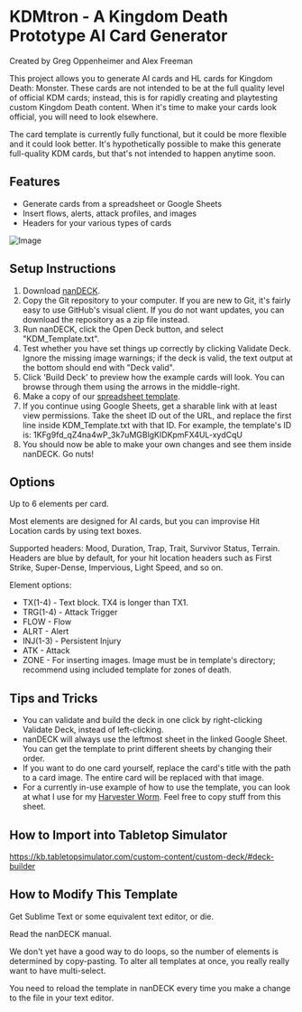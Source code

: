 # KDMtron - A Kingdom Death Prototype AI Card Generator

Created by Greg Oppenheimer and Alex Freeman

This project allows you to generate AI cards and HL cards for Kingdom Death: Monster. 
These cards are not intended to be at the full quality level of official KDM cards; instead, this is for rapidly 
creating and playtesting custom Kingdom Death content. When it's time to make your cards look official, you will
need to look elsewhere. 

The card template is currently fully functional, but it could be more flexible and it could look better. 
It's hypothetically possible to make this generate full-quality KDM cards, but that's not intended to happen anytime
soon. 

## Features
 * Generate cards from a spreadsheet or Google Sheets
 * Insert flows, alerts, attack profiles, and images
 * Headers for your various types of cards
 
![Image](https://media.discordapp.net/attachments/608857593120555008/628100734784765953/KDM_Template_11.png 
"Example card output")

## Setup Instructions
 1. Download [nanDECK](http://www.nand.it/nandeck/). 
 2. Copy the Git repository to your computer. If you are new to Git, it's fairly easy to use GitHub's visual client.
If you do not want updates, you can download the repository as a zip file instead. 
 3. Run nanDECK, click the Open Deck button, and select "KDM_Template.txt". 
 4. Test whether you have set things up correctly by clicking Validate Deck. Ignore the missing image warnings; if the deck is valid, the text output at the bottom should end with "Deck valid". 
 5. Click 'Build Deck' to preview how the example cards will look. You can browse through them using the arrows in the middle-right. 
 6. Make a copy of our [spreadsheet template](https://docs.google.com/spreadsheets/d/1KFg9fd_qZ4na4wP_3k7uMGBlgKIDKpmFX4UL-xydCqU/edit?usp=sharing). 
 7. If you continue using Google Sheets, get a sharable link with at least view permissions. Take the sheet ID out of the URL, and replace the first line inside KDM_Template.txt with that ID. For example, the template's ID is: 1KFg9fd_qZ4na4wP_3k7uMGBlgKIDKpmFX4UL-xydCqU
 8. You should now be able to make your own changes and see them inside nanDECK. Go nuts!

## Options
Up to 6 elements per card. 

Most elements are designed for AI cards, but you can improvise Hit Location cards by using text boxes. 

Supported headers: Mood, Duration, Trap, Trait, Survivor Status, Terrain. Headers are blue by default, for your hit location
headers such as First Strike, Super-Dense, Impervious, Light Speed, and so on. 

Element options: 
* TX(1-4) - Text block. TX4 is longer than TX1. 
* TRG(1-4) - Attack Trigger
* FLOW - Flow
* ALRT - Alert
* INJ(1-3) - Persistent Injury
* ATK - Attack
* ZONE - For inserting images. Image must be in template's directory; recommend using included template for zones of death. 

## Tips and Tricks
* You can validate and build the deck in one click by right-clicking Validate Deck, instead of left-clicking. 
* nanDECK will always use the leftmost sheet in the linked Google Sheet. You can get the template to print different sheets by changing their order. 
* If you want to do one card yourself, replace the card's title with the path to a card image. The entire card will be replaced with that image. 
* For a currently in-use example of how to use the template, you can look at what I use for my [Harvester Worm](https://docs.google.com/spreadsheets/d/1MhVIXiGWFDXuERPZeP26gSarWC62nU7wimgjc5GG4vE/edit?usp=sharing). Feel free to copy stuff from this sheet.  

## How to Import into Tabletop Simulator
<https://kb.tabletopsimulator.com/custom-content/custom-deck/#deck-builder>

## How to Modify This Template
Get Sublime Text or some equivalent text editor, or die. 

Read the nanDECK manual. 

We don't yet have a good way to do loops, so the number of elements is determined by copy-pasting. To alter all templates
at once, you really really want to have multi-select. 

You need to reload the template in nanDECK every time you make a change to the file in your text editor. 
